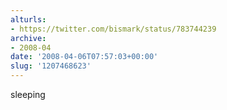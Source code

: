 ```yaml
---
alturls:
- https://twitter.com/bismark/status/783744239
archive:
- 2008-04
date: '2008-04-06T07:57:03+00:00'
slug: '1207468623'
---
```


sleeping

